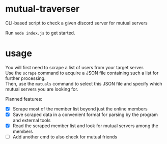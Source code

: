# mutual-traverser
CLI-based script to check a given discord server for mutual servers  

Run `node index.js` to get started.

# usage
You will first need to scrape a list of users from your target server.  
Use the `scrape` command to acquire a JSON file containing such a list for further processing.  
Then, use the `mutuals` command to select this JSON file and specify which mutual servers you are looking for.

Planned features:
- [x] Scrape most of the member list beyond just the online members
- [x] Save scraped data in a convenient format for parsing by the program and external tools  
- [x] Read the scraped member list and look for mutual servers among the members
- [ ] Add another cmd to also check for mutual friends